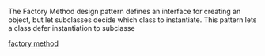 The Factory Method design pattern defines an interface for creating an object, but let subclasses decide which class to instantiate. This pattern lets a class defer instantiation to subclasse

[factory method](https://www.dofactory.com/net/factory-method-design-pattern)
